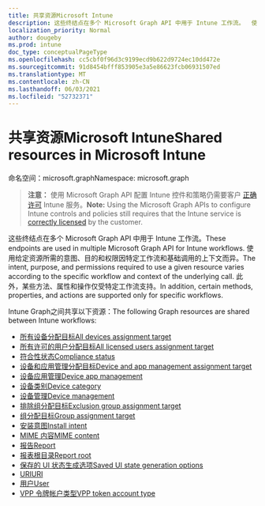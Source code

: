 ```yaml
---
title: 共享资源Microsoft Intune
description: 这些终结点在多个 Microsoft Graph API 中用于 Intune 工作流。  使用给定资源所需的意图、目的和权限因特定工作流和基础调用的上下文而异。  此外，某些方法、属性和操作仅受特定工作流支持。
localization_priority: Normal
author: dougeby
ms.prod: intune
doc_type: conceptualPageType
ms.openlocfilehash: cc5cbf0f96d3c9199ecd9b622d9724ec10dd472e
ms.sourcegitcommit: 91d8454bfff853905e3a5e86623fcb06931507ed
ms.translationtype: MT
ms.contentlocale: zh-CN
ms.lasthandoff: 06/03/2021
ms.locfileid: "52732371"
---
```

# <a name="shared-resources-in-microsoft-intune"></a><span data-ttu-id="55f42-105">共享资源Microsoft Intune</span><span class="sxs-lookup"><span data-stu-id="55f42-105">Shared resources in Microsoft Intune</span></span>

<span data-ttu-id="55f42-106">命名空间：microsoft.graph</span><span class="sxs-lookup"><span data-stu-id="55f42-106">Namespace: microsoft.graph</span></span>

> <span data-ttu-id="55f42-107">**注意：** 使用 Microsoft Graph API 配置 Intune 控件和策略仍需要客户 [正确许可](https://www.microsoft.com/en-us/cloud-platform/microsoft-intune-pricing) Intune 服务。</span><span class="sxs-lookup"><span data-stu-id="55f42-107">**Note:** Using the Microsoft Graph APIs to configure Intune controls and policies still requires that the Intune service is [correctly licensed](https://www.microsoft.com/en-us/cloud-platform/microsoft-intune-pricing) by the customer.</span></span>

<span data-ttu-id="55f42-108">这些终结点在多个 Microsoft Graph API 中用于 Intune 工作流。</span><span class="sxs-lookup"><span data-stu-id="55f42-108">These endpoints are used in multiple Microsoft Graph API for Intune workflows.</span></span>  <span data-ttu-id="55f42-109">使用给定资源所需的意图、目的和权限因特定工作流和基础调用的上下文而异。</span><span class="sxs-lookup"><span data-stu-id="55f42-109">The intent, purpose, and permissions required to use a given resource varies according to the specific workflow and context of the underlying call.</span></span>  <span data-ttu-id="55f42-110">此外，某些方法、属性和操作仅受特定工作流支持。</span><span class="sxs-lookup"><span data-stu-id="55f42-110">In addition, certain methods, properties, and actions are supported only for specific workflows.</span></span>

<span data-ttu-id="55f42-111">Intune Graph之间共享以下资源：</span><span class="sxs-lookup"><span data-stu-id="55f42-111">The following Graph resources are shared between Intune workflows:</span></span>  

- [<span data-ttu-id="55f42-112">所有设备分配目标</span><span class="sxs-lookup"><span data-stu-id="55f42-112">All devices assignment target</span></span>](intune-shared-alldevicesassignmenttarget.md)
- [<span data-ttu-id="55f42-113">所有许可的用户分配目标</span><span class="sxs-lookup"><span data-stu-id="55f42-113">All licensed users assignment target</span></span>](intune-shared-alllicensedusersassignmenttarget.md)
- [<span data-ttu-id="55f42-114">符合性状态</span><span class="sxs-lookup"><span data-stu-id="55f42-114">Compliance status</span></span>](intune-shared-compliancestatus.md)
- [<span data-ttu-id="55f42-115">设备和应用管理分配目标</span><span class="sxs-lookup"><span data-stu-id="55f42-115">Device and app management assignment target</span></span>](intune-shared-deviceandappmanagementassignmenttarget.md)
- [<span data-ttu-id="55f42-116">设备应用管理</span><span class="sxs-lookup"><span data-stu-id="55f42-116">Device app management</span></span>](intune-shared-deviceappmanagement.md)
- [<span data-ttu-id="55f42-117">设备类别</span><span class="sxs-lookup"><span data-stu-id="55f42-117">Device category</span></span>](intune-shared-devicecategory.md)
- [<span data-ttu-id="55f42-118">设备管理</span><span class="sxs-lookup"><span data-stu-id="55f42-118">Device management</span></span>](intune-shared-devicemanagement.md)
- [<span data-ttu-id="55f42-119">排除组分配目标</span><span class="sxs-lookup"><span data-stu-id="55f42-119">Exclusion group assignment target</span></span>](intune-shared-exclusiongroupassignmenttarget.md)
- [<span data-ttu-id="55f42-120">组分配目标</span><span class="sxs-lookup"><span data-stu-id="55f42-120">Group assignment target</span></span>](intune-shared-groupassignmenttarget.md)
- [<span data-ttu-id="55f42-121">安装意图</span><span class="sxs-lookup"><span data-stu-id="55f42-121">Install intent</span></span>](intune-shared-installintent.md)
- [<span data-ttu-id="55f42-122">MIME 内容</span><span class="sxs-lookup"><span data-stu-id="55f42-122">MIME content</span></span>](intune-shared-mimecontent.md)
- [<span data-ttu-id="55f42-123">报告</span><span class="sxs-lookup"><span data-stu-id="55f42-123">Report</span></span>](intune-shared-report.md)
- [<span data-ttu-id="55f42-124">报表根目录</span><span class="sxs-lookup"><span data-stu-id="55f42-124">Report root</span></span>](intune-shared-reportroot.md)
- [<span data-ttu-id="55f42-125">保存的 UI 状态生成选项</span><span class="sxs-lookup"><span data-stu-id="55f42-125">Saved UI state generation options</span></span>](intune-shared-saveduistategenerationoptions.md)
- [<span data-ttu-id="55f42-126">URI</span><span class="sxs-lookup"><span data-stu-id="55f42-126">URI</span></span>](intune-shared-uri.md)
- [<span data-ttu-id="55f42-127">用户</span><span class="sxs-lookup"><span data-stu-id="55f42-127">User</span></span>](intune-shared-user.md)
- [<span data-ttu-id="55f42-128">VPP 令牌帐户类型</span><span class="sxs-lookup"><span data-stu-id="55f42-128">VPP token account type</span></span>](intune-shared-vpptokenaccounttype.md)






